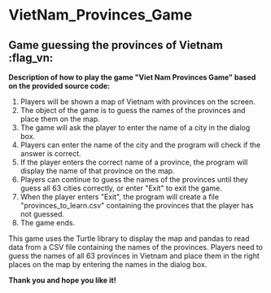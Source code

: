 # VietNam_Provinces_Game
##  Game guessing the provinces of Vietnam :flag_vn: 

**Description of how to play the game "Viet Nam Provinces Game" based on the provided source code:**

1. Players will be shown a map of Vietnam with provinces on the screen. 
2. The object of the game is to guess the names of the provinces and place them on the map. 
3. The game will ask the player to enter the name of a city in the dialog box. 
4. Players can enter the name of the city and the program will check if the answer is correct. 
5. If the player enters the correct name of a province, the program will display the name of that province on the map. 
6. Players can continue to guess the names of the provinces until they guess all 63 cities correctly, or enter "Exit" to exit the game. 
7. When the player enters "Exit", the program will create a file "provinces_to_learn.csv" containing the provinces that the player has not guessed. 
8. The game ends. 
    
This game uses the Turtle library to display the map and pandas to read data from a CSV file containing the names of the provinces. Players need to guess the names of all 63 provinces in Vietnam and place them in the right places on the map by entering the names in the dialog box. 

**Thank you and hope you like it!**
